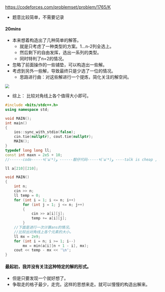 https://codeforces.com/problemset/problem/1765/K

- 题意比较简单，不需要记录

#### $20mins$

- 本来想着构造出了几种简单的解答。
  - 就是只考虑了一种类型的方案。1...n-2列全选上。
  - 然后剩下的自由发挥，选出一系列的类型。
  - 同时特判了n=2的情况。
- 忽略了前面操作的一些铺垫，可以构造出一些解。
- 考虑到另外一些解，导致最终只是少选了一位的情况。
  - 思路进行曲：对这些解进行一个提炼，简化关注的解空间。

<img src="E:/NOTE_of_coding/photo/%E8%8D%89%E7%A8%BF/2022%2012%203.png" style="zoom: 80%;" />

- 综上： 比较对角线上各个值得大小即可。

```cpp
#include <bits/stdc++.h>
using namespace std;

void MAIN();
int main()
{
    ios::sync_with_stdio(false);
    cin.tie(nullptr), cout.tie(nullptr);
    MAIN();
}
typedef long long ll;
const int maxn = 2e5 + 10;
//------code-----٩(ˊωˋ*)و ------靓仔代码-----٩(ˊωˋ*)و ----talk is cheap , show me the code--------

ll a[210][210];

void MAIN()
{
    int n;
    cin >> n;
    ll temp = 0;
    for (int i = 1; i <= n; i++)
        for (int j = 1; j <= n; j++)
        {
            cin >> a[i][j];
            temp += a[i][j];
        }
    //下面是进行一次计算ans的情况。
    //比较出对角线上各个元素的大小。
    ll mx = 2e9;
    for (int i = n; i >= 1; i--)
        mx = min(a[i][n + 1 - i], mx);
    cout << temp - mx << '\n';
}
```

#### 最起初，我并没有关注这种特定的解的形式。

- 但是只要发现一个就好想了。
- 争取走的格子最少，走完。这样的思想来走。就可以慢慢的构造出解来。
